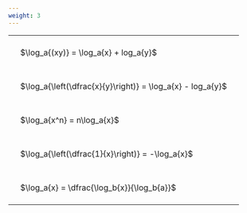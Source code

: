 ```yaml
---
weight: 3
---
```


<style type="text/css">
#T_c4507 th.col_heading {
  text-align: left;
  font-size: 1em;
}
#T_c4507 td {
  text-align: left;
  font-size: 1em;
  padding: 1.5em;
}
</style>
<table id="T_c4507">
  <thead>
  </thead>
  <tbody>
    <tr>
      <td id="T_c4507_row0_col0" class="data row0 col0" >$\log_a{(xy)} = \log_a{x} + log_a{y}$</td>
    </tr>
    <tr>
      <td id="T_c4507_row1_col0" class="data row1 col0" >$\log_a{\left(\dfrac{x}{y}\right)} = \log_a{x} - log_a{y}$</td>
    </tr>
    <tr>
      <td id="T_c4507_row2_col0" class="data row2 col0" >$\log_a{x^n} = n\log_a{x}$</td>
    </tr>
    <tr>
      <td id="T_c4507_row3_col0" class="data row3 col0" >$\log_a{\left(\dfrac{1}{x}\right)} = -\log_a{x}$</td>
    </tr>
    <tr>
      <td id="T_c4507_row4_col0" class="data row4 col0" >$\log_a{x} = \dfrac{\log_b{x}}{\log_b{a}}$</td>
    </tr>
  </tbody>
</table>
